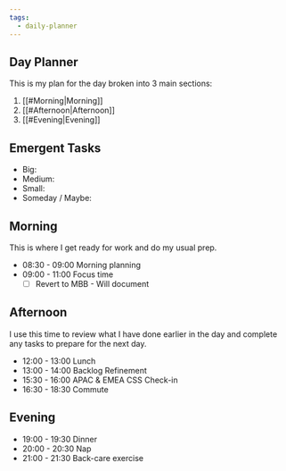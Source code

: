 ```yaml
---
tags:
  - daily-planner
---
```

## Day Planner
This is my plan for the day broken into 3 main sections:
1. [[#Morning|Morning]]
2. [[#Afternoon|Afternoon]]
3. [[#Evening|Evening]]

## Emergent Tasks
- Big:
- Medium:
- Small:
- Someday / Maybe:

## Morning
This is where I get ready for work and do my usual prep.
- 08:30 - 09:00   Morning planning
- 09:00 - 11:00   Focus time
	- [ ] Revert to MBB - Will document

## Afternoon
I use this time to review what I have done earlier in the day and complete any tasks to prepare for the next day.
- 12:00 - 13:00   Lunch
- 13:00 - 14:00   Backlog Refinement
- 15:30 - 16:00   APAC & EMEA CSS Check-in
- 16:30 - 18:30   Commute

## Evening
- 19:00 - 19:30   Dinner
- 20:00 - 20:30   Nap
- 21:00 - 21:30   Back-care exercise